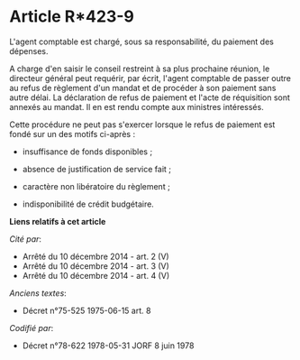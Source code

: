 # Article R*423-9

L'agent comptable est chargé, sous sa responsabilité, du paiement des dépenses.

A charge d'en saisir le conseil restreint à sa plus prochaine réunion, le directeur général peut requérir, par écrit, l'agent
comptable de passer outre au refus de règlement d'un mandat et de procéder à son paiement sans autre délai. La déclaration de
refus de paiement et l'acte de réquisition sont annexés au mandat. Il en est rendu compte aux ministres intéressés.

Cette procédure ne peut pas s'exercer lorsque le refus de paiement est fondé sur un des motifs ci-après :

- insuffisance de fonds disponibles ;

- absence de justification de service fait ;

- caractère non libératoire du règlement ;

- indisponibilité de crédit budgétaire.

**Liens relatifs à cet article**

_Cité par_:

  - Arrêté du 10 décembre 2014 - art. 2 (V)
  - Arrêté du 10 décembre 2014 - art. 3 (V)
  - Arrêté du 10 décembre 2014 - art. 4 (V)

_Anciens textes_:

  - Décret n°75-525 1975-06-15 art. 8

_Codifié par_:

  - Décret n°78-622 1978-05-31 JORF 8 juin 1978
